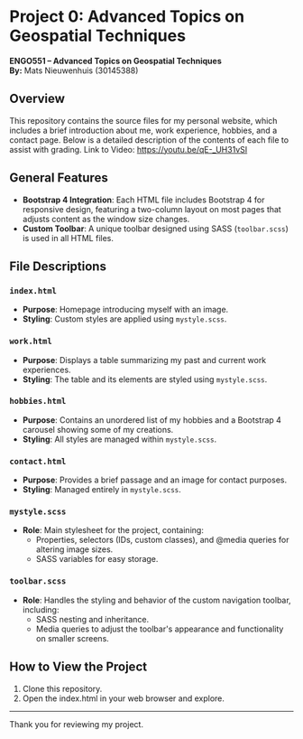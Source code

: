 # Project 0: Advanced Topics on Geospatial Techniques

**ENGO551 – Advanced Topics on Geospatial Techniques**  
**By:** Mats Nieuwenhuis (30145388)  

## Overview

This repository contains the source files for my personal website, which includes a brief introduction about me, work experience, hobbies, and a contact page. Below is a detailed description of the contents of each file to assist with grading. Link to Video: https://youtu.be/qE-_UH31vSI

## General Features

- **Bootstrap 4 Integration**: Each HTML file includes Bootstrap 4 for responsive design, featuring a two-column layout on most pages 
that adjusts content as the window size changes.
- **Custom Toolbar**: A unique toolbar designed using SASS (`toolbar.scss`) is used in all HTML files.

## File Descriptions

### `index.html`
- **Purpose**: Homepage introducing myself with an image.
- **Styling**: Custom styles are applied using `mystyle.scss`.

### `work.html`
- **Purpose**: Displays a table summarizing my past and current work experiences.
- **Styling**: The table and its elements are styled using `mystyle.scss`.

### `hobbies.html`
- **Purpose**: Contains an unordered list of my hobbies and a Bootstrap 4 carousel showing some of my creations.
- **Styling**: All styles are managed within `mystyle.scss`.

### `contact.html`
- **Purpose**: Provides a brief passage and an image for contact purposes.
- **Styling**: Managed entirely in `mystyle.scss`.

### `mystyle.scss`
- **Role**: Main stylesheet for the project, containing:
  - Properties, selectors (IDs, custom classes), and @media queries for altering image sizes.
  - SASS variables for easy storage.

### `toolbar.scss`
- **Role**: Handles the styling and behavior of the custom navigation toolbar, including:
  - SASS nesting and inheritance.
  - Media queries to adjust the toolbar's appearance and functionality on smaller screens.

## How to View the Project
1. Clone this repository.
2. Open the index.html in your web browser and explore.

---

Thank you for reviewing my project.

